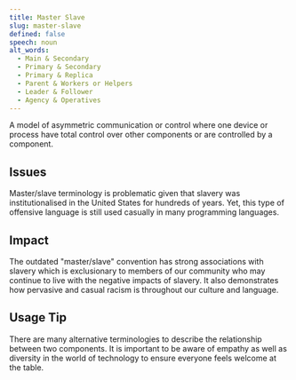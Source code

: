 ```yaml
---
title: Master Slave
slug: master-slave
defined: false
speech: noun
alt_words:
  - Main & Secondary
  - Primary & Secondary
  - Primary & Replica
  - Parent & Workers or Helpers
  - Leader & Follower
  - Agency & Operatives
---
```


A model of asymmetric communication or control where one device or process have total control over other components or are controlled by a component.

## Issues

Master/slave terminology is problematic given that slavery was institutionalised in the United States for hundreds of years. Yet, this type of offensive language is still used casually in many programming languages.

## Impact

The outdated "master/slave" convention has strong associations with slavery which is exclusionary to members of our community who may continue to live with the negative impacts of slavery. It also demonstrates how pervasive and casual racism is throughout our culture and language.

## Usage Tip

There are many alternative terminologies to describe the relationship between two components. It is important to be aware of empathy as well as diversity in the world of technology to ensure everyone feels welcome at the table.
